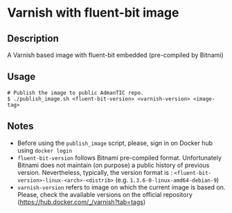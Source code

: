 # Varnish with fluent-bit image

## Description
A Varnish based image with fluent-bit embedded (pre-compiled by Bitnami)

## Usage

```console
# Publish the image to public AdmanTIC repo.
$ ./publish_image.sh <fluent-bit-version> <varnish-version> <image-tag>
```

## Notes

* Before using the `publish_image` script, please, sign in on Docker hub using `docker login`
* `fluent-bit-version` follows Bitnami pre-compiled format. Unfortunately Bitnami does not maintain (on purpose) a public history of previous version. Nevertheless, typically, the version format is : `<fluent-bit-version>-linux-<arch>-<distrib>` (e.g. `1.3.6-0-linux-amd64-debian-9`)
* `varnish-version` refers to image on which the current image is based on. Please, check the available versions on the official repository (https://hub.docker.com/_/varnish?tab=tags)